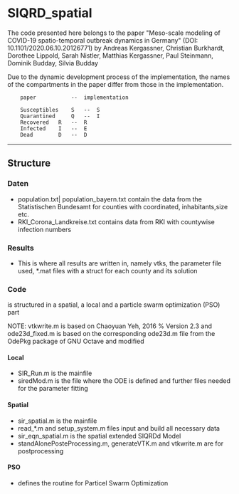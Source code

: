 # SIQRD_spatial

The code presented here belongs to the paper "Meso-scale modeling of COVID-19 
spatio-temporal outbreak dynamics in Germany" (DOI: 10.1101/2020.06.10.20126771)
by Andreas Kergassner, Christian Burkhardt, Dorothee Lippold, Sarah Nistler, 
Matthias Kergassner, Paul Steinmann, Dominik Budday, Silvia Budday

Due to the dynamic development process of the implementation, the names of the 
compartments in the paper differ from those in the implementation.

		paper 			--	implementation

		Susceptibles	S 	--	S
		Quarantined 	Q 	--	I
		Recovered 	R 	--	R
		Infected 	I 	--	E
		Dead 		D	--	D

---------------------------------------------------------------------
## Structure

### Daten
* population.txt| population_bayern.txt contain the data from the Statistischen Bundesamt for counties with coordinated, inhabitants,size etc.
* RKI_Corona_Landkreise.txt contains data from RKI with countywise infection numbers
	
### Results
* This is where all results are written in, namely vtks, the parameter file used, *.mat files with a struct for each county and its solution

### Code
is structured in a spatial, a local and a particle swarm optimization (PSO) part

NOTE:
vtkwrite.m is based on Chaoyuan Yeh, 2016  %  Version 2.3 and  
ode23d_fixed.m is based on the corresponding ode23d.m file from the OdePkg package of GNU Octave and modified


#### Local
* SIR_Run.m is the mainfile
* siredMod.m is the file where the ODE is defined and further files needed for the parameter fitting

#### Spatial
* sir_spatial.m is the mainfile
* read_*.m and setup_system.m files input and build all necessary data 
* sir_eqn_spatial.m is the spatial extended SIQRDd Model
* standAlonePosteProcessing.m, generateVTK.m and vtkwrite.m are for postprocessing

#### PSO
* defines the routine for Particel Swarm Optimization
	




